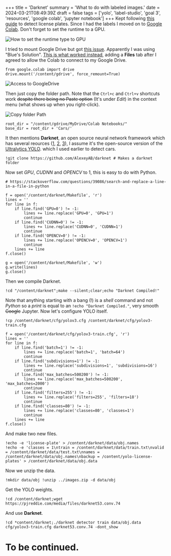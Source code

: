 +++
title = 'Darknet'
summary = 'What to do with labeled images.'
date = 2024-03-21T08:49:39Z
draft = false
tags = ['yolo', 'label-studio', 'goal 3', 'resources', 'google colab', 'jupyter notebook']
+++
Kept following [this guide](https://betterdatascience.com/detect-license-plates-with-yolo/) to detect license plates.
Since I had the labels I moved on to [Google Colab](https://colab.research.google.com). Don't forget to set the runtime to a GPU.

![How to set the runtime type to GPU](google-colab.png)

I tried to mount Google Drive but got [this issue](https://stackoverflow.com/questions/69822304/google-colab-google-drive-can%C2%B4t-be-mounted-anymore-browser-popup-google-dri). Apparently I was using "Blue's Solution". [This is what worked instead](https://stackoverflow.com/questions/57419346/how-can-i-access-my-google-drive-files-from-google-colab), adding a **Files** tab after I agreed to allow the Colab to connect to my Google Drive.

```
from google.colab import drive 
drive.mount('/content/gdrive', force_remount=True)
```

![Access to GoogleDrive](file_acess.png)

Then just copy the folder path. Note that the `Ctrl+c` and `Ctrl+v` shortcuts work ~~despite there being no Paste option~~ (It's under *Edit*) in the context menu (what shows up when you right-click).

![Copy folder Path](copy_path.png)

```
root_dir = "/content/gdrive/MyDrive/Colab Notebooks/"
base_dir = root_dir + 'Cars/'
```

It then mentions **Darknet**, an open source neural network framework which has several reources ([1](https://github.com/AlexeyAB/darknet), [2](https://github.com/hank-ai/darknet), [3](https://www.ccoderun.ca/programming/darknet_faq/)), I assume it's the open-source version of the [Ultralytics YOLO](https://github.com/ultralytics/ultralytics). which I used earlier to detect cars.

```
!git clone https://github.com/AlexeyAB/darknet # Makes a darknet folder
```

Now set *GPU*, *CUDNN* and *OPENCV* to 1, this is easy to do with Python.

```
# https://stackoverflow.com/questions/39086/search-and-replace-a-line-in-a-file-in-python

f = open('/content/darknet/Makefile', 'r')
lines = ''
for line in f:
    if line.find('GPU=0') != -1:
        lines += line.replace('GPU=0', 'GPU=1')
        continue
    if line.find('CUDNN=0') != -1:
        lines += line.replace('CUDNN=0', 'CUDNN=1')
        continue
    if line.find('OPENCV=0') != -1:
        lines += line.replace('OPENCV=0', 'OPENCV=1')
        continue
    lines += line
f.close()

g = open('/content/darknet/Makefile', 'w')
g.write(lines)
g.close()
```

Then we compile Darknet.

```
!cd "/content/darknet";make --silent;clear;echo "Darknet Compiled!"
```

Note that anything starting with a bang (!) is a *shell* command and not *Python* so a *print* is equal to an `!echo "Darknet Compiled."`, very smooth ~~Google~~ Jupyter.
Now let's configure YOLO itself.

```
!cp /content/darknet/cfg/yolov3.cfg /content/darknet/cfg/yolov3-train.cfg

f = open('/content/darknet/cfg/yolov3-train.cfg', 'r')
lines = ''
for line in f:
    if line.find('batch=1') != -1:
        lines += line.replace('batch=1', 'batch=64')
        continue
    if line.find('subdivisions=1') != -1:
        lines += line.replace('subdivisions=1', 'subdivisions=16')
        continue
    if line.find('max_batches=500200') != -1:
        lines += line.replace('max_batches=500200', 'max_batches=2000')
        continue
    if line.find('filters=255') != -1:
        lines += line.replace('filters=255', 'filters=18')
        continue
    if line.find('classes=80') != -1:
        lines += line.replace('classes=80', 'classes=1')
        continue
    lines += line
f.close()
```

And make two new files.

```
!echo -e 'license-plate' > /content/darknet/data/obj.names 
!echo -e 'classes = 1\ntrain = /content/darknet/data/train.txt\nvalid = /content/darknet/data/test.txt\nnames = /content/darknet/data/obj.names\nbackup = /content/yolo-license-plates' > /content/darknet/data/obj.data
```

Now we unzip the data.

```
!mkdir data/obj !unzip ../images.zip -d data/obj
```

Get the YOLO weights.

```
!cd /content/darknet;wget https://pjreddie.com/media/files/darknet53.conv.74
```

And use **Darknet**.

```
!cd *content/darknet;./darknet detector train data/obj.data cfg/yolov3-train.cfg darknet53.conv.74 -dont_show
```

# To be continued.
